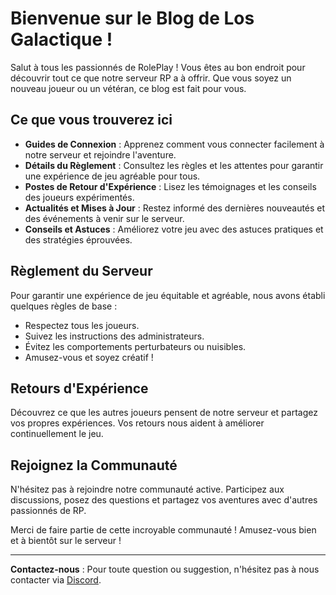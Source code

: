 # Bienvenue sur le Blog de Los Galactique !

Salut à tous les passionnés de RolePlay ! Vous êtes au bon endroit pour découvrir tout ce que notre serveur RP a à offrir. Que vous soyez un nouveau joueur ou un vétéran, ce blog est fait pour vous.

## Ce que vous trouverez ici

- **Guides de Connexion** : Apprenez comment vous connecter facilement à notre serveur et rejoindre l'aventure.
- **Détails du Règlement** : Consultez les règles et les attentes pour garantir une expérience de jeu agréable pour tous.
- **Postes de Retour d'Expérience** : Lisez les témoignages et les conseils des joueurs expérimentés.
- **Actualités et Mises à Jour** : Restez informé des dernières nouveautés et des événements à venir sur le serveur.
- **Conseils et Astuces** : Améliorez votre jeu avec des astuces pratiques et des stratégies éprouvées.

## Règlement du Serveur

Pour garantir une expérience de jeu équitable et agréable, nous avons établi quelques règles de base :

- Respectez tous les joueurs.
- Suivez les instructions des administrateurs.
- Évitez les comportements perturbateurs ou nuisibles.
- Amusez-vous et soyez créatif !

## Retours d'Expérience

Découvrez ce que les autres joueurs pensent de notre serveur et partagez vos propres expériences. Vos retours nous aident à améliorer continuellement le jeu.

## Rejoignez la Communauté

N'hésitez pas à rejoindre notre communauté active. Participez aux discussions, posez des questions et partagez vos aventures avec d'autres passionnés de RP.

Merci de faire partie de cette incroyable communauté ! Amusez-vous bien et à bientôt sur le serveur !

---

**Contactez-nous** : Pour toute question ou suggestion, n'hésitez pas à nous contacter via [Discord](https://discord.gg/EJQHJCDeRt).